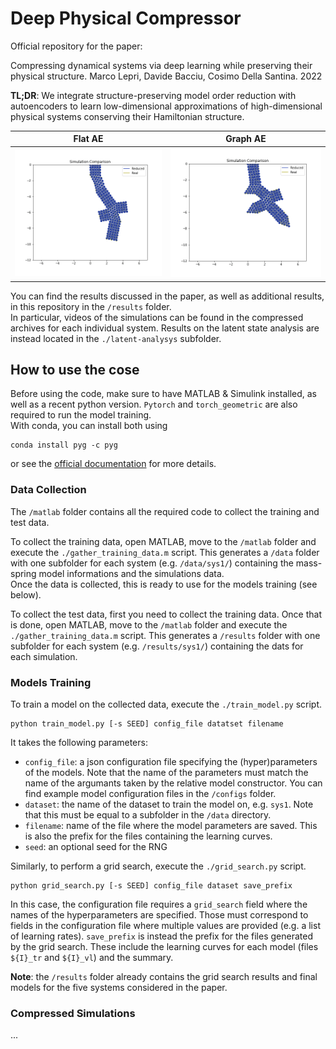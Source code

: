 # Deep Physical Compressor

Official repository for the paper:

Compressing dynamical systems via deep learning while preserving their physical structure. Marco Lepri, Davide Bacciu, Cosimo Della Santina. 2022

**TL;DR**: We integrate structure-preserving model order reduction with autoencoders to learn low-dimensional approximations of high-dimensional physical systems conserving their Hamiltonian structure.


Flat AE |  Graph AE
:------:|:--------:
<img src="/results/rdm/sys1-sim23.gif" alt="simulation AE" width="350"/>  | <img src="/results/rdm/sys3-sim23.gif" alt="simulation GAE" width="350"/>

You can find the results discussed in the paper, as well as additional results, in this repository in the `/results` folder.\
In particular, videos of the simulations can be found in the compressed archives for each individual system. Results on the latent state analysis are instead located in the `./latent-analysys` subfolder.



## How to use the cose

Before using the code, make sure to have MATLAB & Simulink installed, as well as a recent python version. `Pytorch` and `torch_geometric` are also required to run the model training.\
With conda, you can install both using
```
conda install pyg -c pyg
```
or see the [official documentation](https://pytorch-geometric.readthedocs.io/en/latest/notes/installation.html) for more details.



### Data Collection
The `/matlab` folder contains all the required code to collect the training and test data.

To collect the training data, open MATLAB, move to the `/matlab` folder and execute the `./gather_training_data.m` script. This generates a `/data` folder with one subfolder for each system (e.g. `/data/sys1/`) containing the mass-spring model informations and the simulations data.\
Once the data is collected, this is ready to use for the models training (see below).

To collect the test data, first you need to collect the training data. Once that is done, open MATLAB, move to the `/matlab` folder and execute the `./gather_training_data.m` script. This generates a `/results` folder with one subfolder for each system (e.g. `/results/sys1/`) containing the dats for each simulation.



### Models Training
To train a model on the collected data, execute the `./train_model.py` script.
```
python train_model.py [-s SEED] config_file datatset filename
```
It takes the following parameters:
- `config_file`: a json configuration file specifying the (hyper)parameters of the models. Note that the name of the parameters must match the name of the argumants taken by the relative model constructor. You can find example model configuration files in the `/configs` folder.
- `dataset`: the name of the dataset to train the model on, e.g. `sys1`. Note that this must be equal to a subfolder in the `/data` directory.
- `filename`: name of the file where the model parameters are saved. This is also the prefix for the files containing the learning curves.
- `seed`: an optional seed for the RNG


Similarly, to perform a grid search, execute the `./grid_search.py` script.
```
python grid_search.py [-s SEED] config_file dataset save_prefix
```
In this case, the configuration file requires a `grid_search` field where the names of the hyperparameters are specified. Those must correspond to fields in the configuration file where multiple values are provided (e.g. a list of learning rates). `save_prefix` is instead the prefix for the files generated by the grid search. These include the learning curves for each model (files `${I}_tr` and `${I}_vl`) and the summary.

**Note**: the `/results` folder already contains the grid search results and final models for the five systems considered in the paper.



### Compressed Simulations
...
